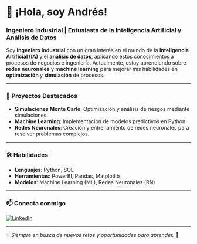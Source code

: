 # 👋 ¡Hola, soy Andrés!

### Ingeniero Industrial | Entusiasta de la Inteligencia Artificial y Análisis de Datos

Soy **ingeniero industrial** con un gran interés en el mundo de la **Inteligencia Artificial (IA)** y el **análisis de datos**, aplicando estos conocimientos a procesos de negocios e ingeniería. Actualmente, estoy aprendiendo sobre **redes neuronales** y **machine learning** para mejorar mis habilidades en **optimización** y **simulación** de procesos.

---

### 🚀 Proyectos Destacados
- **Simulaciones Monte Carlo**: Optimización y análisis de riesgos mediante simulaciones.
- **Machine Learning**: Implementación de modelos predictivos en Python.
- **Redes Neuronales**: Creación y entrenamiento de redes neuronales para resolver problemas complejos.

---

### 🛠️ Habilidades
- **Lenguajes**: Python, SQL
- **Herramientas**: PowerBI, Pandas, Matplotlib
- **Modelos**: Machine Learning (ML), Redes Neuronales (RN)

---

### 📫 Conecta conmigo
[![LinkedIn](https://img.shields.io/badge/LinkedIn-@AndrésCampos-blue?style=flat-square&logo=linkedin)](https://www.linkedin.com/in/andr%C3%A9s-campos-a375a9170/)

---

💡 *Siempre en busca de nuevos retos y oportunidades para aprender.* 🚀
